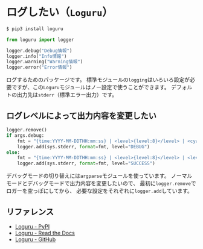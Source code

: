 # ログしたい（``Loguru``）

```bash
$ pip3 install loguru
```

```python
from loguru import logger

logger.debug("Debug情報")
logger.info("Info情報")
logger.warning("Warning情報")
logger.error("Error情報")
```

ログするためのパッケージです。
標準モジュールの``logging``はいろいろ設定が必要ですが、この``Loguru``モジュールはノー設定で使うことができます。
デフォルトの出力先は``stderr``（標準エラー出力）です。

## ログレベルによって出力内容を変更したい

```python
logger.remove()
if args.debug:
    fmt = "{time:YYYY-MM-DDTHH:mm:ss} | <level>{level:8}</level> | <cyan>{name}.{function}:{line}</cyan> | <level>{message}</level>"
    logger.add(sys.stderr, format=fmt, level="DEBUG")
else:
    fmt = "{time:YYYY-MM-DDTHH:mm:ss} | <level>{level:8}</level> | <level>{message}</level>"
    logger.add(sys.stderr, format=fmt, level="SUCCESS")
```

デバッグモードの切り替えには``argparse``モジュールを使っています。
ノーマルモードとデバッグモードで出力内容を変更したいので、
最初に``logger.remove``でロガーを空っぽにしてから、
必要な設定をそれぞれに``logger.add``しています。

## リファレンス

- [Loguru - PyPI](https://pypi.org/project/loguru/)
- [Loguru - Read the Docs](https://loguru.readthedocs.io/)
- [Loguru - GitHub](https://github.com/Delgan/loguru/)
